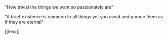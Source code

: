 ---
---

"How trivial the things we want so passionately are"

"A brief existence is common to all things yet you avoid and pursue them as if they are eternal" 

[[less]]